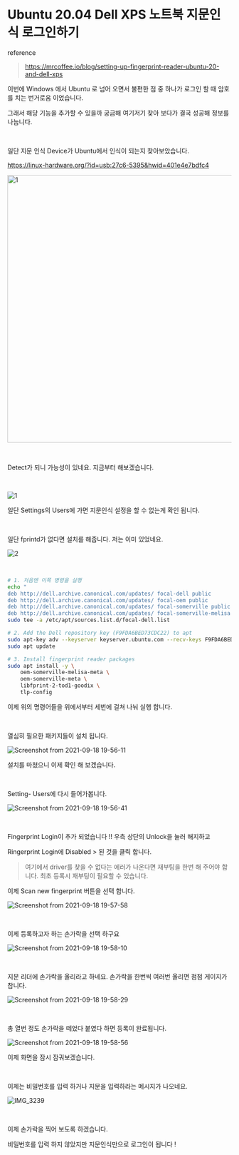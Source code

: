 # Ubuntu 20.04 Dell XPS 노트북 지문인식 로그인하기



reference

> https://mrcoffee.io/blog/setting-up-fingerprint-reader-ubuntu-20-and-dell-xps

이번에 Windows 에서 Ubuntu 로 넘어 오면서 불편한 점 중 하나가 로그인 할 때 암호를 치는 번거로움 이었습니다.

그래서 해당 기능을 추가할 수 있을까 궁금해 여기저기 찾아 보다가 결국 성공해 정보를 나눕니다.

​	

일단 지문 인식 Device가 Ubuntu에서 인식이 되는지 찾아보았습니다.

https://linux-hardware.org/?id=usb:27c6-5395&hwid=401e4e7bdfc4

<img src="https://raw.githubusercontent.com/Shane-Park/markdownBlog/master/OS/linux/ubuntu/dell-finger.assets/image-20210918183843289.webp" width=750 height=600 alt=1>

​	

Detect가 되니 가능성이 있네요. 지금부터 해보겠습니다.

​	

![1](https://raw.githubusercontent.com/Shane-Park/markdownBlog/master/OS/linux/ubuntu/dell-finger.assets/1.webp)

일단 Settings의 Users에 가면 지문인식 설정을 할 수 없는게 확인 됩니다.

​		

일단 fprintd가 없다면 설치를 해줍니다. 저는 이미 있었네요.

![2](https://raw.githubusercontent.com/Shane-Park/markdownBlog/master/OS/linux/ubuntu/dell-finger.assets/2.webp)

​	

```bash
# 1. 처음엔 이쪽 명령을 실행
echo "
deb http://dell.archive.canonical.com/updates/ focal-dell public
deb http://dell.archive.canonical.com/updates/ focal-oem public
deb http://dell.archive.canonical.com/updates/ focal-somerville public
deb http://dell.archive.canonical.com/updates/ focal-somerville-melisa public" | \
sudo tee -a /etc/apt/sources.list.d/focal-dell.list

# 2. Add the Dell repository key (F9FDA6BED73CDC22) to apt
sudo apt-key adv --keyserver keyserver.ubuntu.com --recv-keys F9FDA6BED73CDC22
sudo apt update

# 3. Install fingerprint reader packages
sudo apt install -y \
    oem-somerville-melisa-meta \
    oem-somerville-meta \
    libfprint-2-tod1-goodix \
    tlp-config
```

이제 위의 명령어들을 위에서부터 세번에 걸쳐 나눠 실행 합니다.

​	

열심히 필요한 패키지들이 설치 됩니다.

![Screenshot from 2021-09-18 19-56-11](https://raw.githubusercontent.com/Shane-Park/markdownBlog/master/OS/linux/ubuntu/dell-finger.assets/3.webp)

설치를 마쳤으니 이제 확인 해 보겠습니다.

​	

Setting- Users에 다시 들어가봅니다.

![Screenshot from 2021-09-18 19-56-41](https://raw.githubusercontent.com/Shane-Park/markdownBlog/master/OS/linux/ubuntu/dell-finger.assets/4.webp)

​	

Fingerprint Login이 추가 되었습니다 !! 우측 상단의 Unlock을 눌러 해지하고

Ringerprint Login에 Disabled > 된 것을 클릭 합니다.

> 여기에서 driver를 찾을 수 없다는 에러가 나온다면 재부팅을 한번 해 주어야 합니다. 최초 등록시 재부팅이 필요할 수 있습니다.

이제 Scan new fingerprint 버튼을 선택 합니다.

![Screenshot from 2021-09-18 19-57-58](https://raw.githubusercontent.com/Shane-Park/markdownBlog/master/OS/linux/ubuntu/dell-finger.assets/5.webp)

​		

이제 등록하고자 하는 손가락을 선택 하구요

![Screenshot from 2021-09-18 19-58-10](https://raw.githubusercontent.com/Shane-Park/markdownBlog/master/OS/linux/ubuntu/dell-finger.assets/6.webp)

​	

지문 리더에 손가락을 올리라고 하네요. 손가락을 한번씩 여러번 올리면 점점 게이지가 찹니다.	

![Screenshot from 2021-09-18 19-58-29](https://raw.githubusercontent.com/Shane-Park/markdownBlog/master/OS/linux/ubuntu/dell-finger.assets/7.webp)

​	

총 열번 정도 손가락을 떼었다 붙였다 하면 등록이 완료됩니다.

![Screenshot from 2021-09-18 19-58-56](https://raw.githubusercontent.com/Shane-Park/markdownBlog/master/OS/linux/ubuntu/dell-finger.assets/8.webp)

이제 화면을 잠시 잠궈보겠습니다.

​		

이제는 비밀번호를 입력 하거나 지문을 입력하라는 메시지가 나오네요.	

![IMG_3239](https://raw.githubusercontent.com/Shane-Park/markdownBlog/master/OS/linux/ubuntu/dell-finger.assets/IMG_3239.webp)

​	

이제 손가락을 찍어 보도록 하겠습니다.

비밀번호를 입력 하지 않았지만 지문인식만으로 로그인이 됩니다 ! 